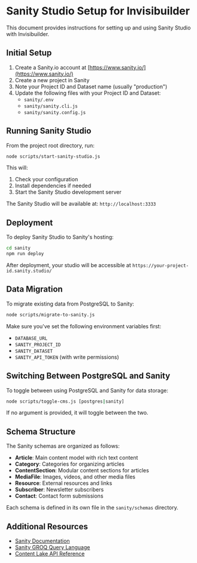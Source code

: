 # Sanity Studio Setup for Invisibuilder

This document provides instructions for setting up and using Sanity Studio with Invisibuilder.

## Initial Setup

1. Create a Sanity.io account at [https://www.sanity.io/](https://www.sanity.io/)
2. Create a new project in Sanity
3. Note your Project ID and Dataset name (usually "production")
4. Update the following files with your Project ID and Dataset:
   - `sanity/.env`
   - `sanity/sanity.cli.js`
   - `sanity/sanity.config.js`

## Running Sanity Studio

From the project root directory, run:

```bash
node scripts/start-sanity-studio.js
```

This will:
1. Check your configuration
2. Install dependencies if needed
3. Start the Sanity Studio development server

The Sanity Studio will be available at: `http://localhost:3333`

## Deployment

To deploy Sanity Studio to Sanity's hosting:

```bash
cd sanity
npm run deploy
```

After deployment, your studio will be accessible at `https://your-project-id.sanity.studio/`

## Data Migration

To migrate existing data from PostgreSQL to Sanity:

```bash
node scripts/migrate-to-sanity.js
```

Make sure you've set the following environment variables first:
- `DATABASE_URL`
- `SANITY_PROJECT_ID`
- `SANITY_DATASET`
- `SANITY_API_TOKEN` (with write permissions)

## Switching Between PostgreSQL and Sanity

To toggle between using PostgreSQL and Sanity for data storage:

```bash
node scripts/toggle-cms.js [postgres|sanity]
```

If no argument is provided, it will toggle between the two.

## Schema Structure

The Sanity schemas are organized as follows:

- **Article**: Main content model with rich text content
- **Category**: Categories for organizing articles
- **ContentSection**: Modular content sections for articles
- **MediaFile**: Images, videos, and other media files
- **Resource**: External resources and links
- **Subscriber**: Newsletter subscribers
- **Contact**: Contact form submissions

Each schema is defined in its own file in the `sanity/schemas` directory.

## Additional Resources

- [Sanity Documentation](https://www.sanity.io/docs)
- [Sanity GROQ Query Language](https://www.sanity.io/docs/groq)
- [Content Lake API Reference](https://www.sanity.io/docs/content-lake-api-rest)